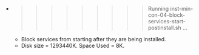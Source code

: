 * >>>>>>>>> Running inst-min-con-04-block-services-start-postinstall.sh ...
  * Block services from starting after they are being installed.
  * Disk size = 1293440K. Space Used = 8K.
